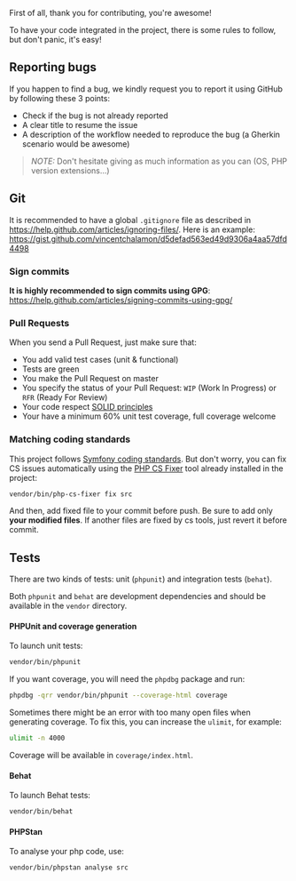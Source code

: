 First of all, thank you for contributing, you're awesome!

To have your code integrated in the project, there is some rules to follow, but don't panic, it's easy!

## Reporting bugs

If you happen to find a bug, we kindly request you to report it using GitHub by following these 3 points:

* Check if the bug is not already reported
* A clear title to resume the issue
* A description of the workflow needed to reproduce the bug (a Gherkin scenario would be awesome)

> _NOTE:_ Don't hesitate giving as much information as you can (OS, PHP version extensions...)

## Git

It is recommended to have a global `.gitignore` file as described in https://help.github.com/articles/ignoring-files/.
Here is an example: https://gist.github.com/vincentchalamon/d5defad563ed49d9306a4aa57dfd4498

### Sign commits

**It is highly recommended to sign commits using GPG**: https://help.github.com/articles/signing-commits-using-gpg/

### Pull Requests

When you send a Pull Request, just make sure that:

* You add valid test cases (unit & functional)
* Tests are green
* You make the Pull Request on master
* You specify the status of your Pull Request: `WIP` (Work In Progress) or `RFR` (Ready For Review)
* Your code respect [SOLID principles](https://en.wikipedia.org/wiki/SOLID_(object-oriented_design))
* Your have a minimum 60% unit test coverage, full coverage welcome

### Matching coding standards

This project follows [Symfony coding standards](https://symfony.com/doc/current/contributing/code/standards.html).
But don't worry, you can fix CS issues automatically using the [PHP CS Fixer](http://cs.sensiolabs.org/) tool already
installed in the project:

```bash
vendor/bin/php-cs-fixer fix src
```

And then, add fixed file to your commit before push. Be sure to add only **your modified files**. If another files are
fixed by cs tools, just revert it before commit.

## Tests

There are two kinds of tests: unit (`phpunit`) and integration tests (`behat`).

Both `phpunit` and `behat` are development dependencies and should be available in the `vendor` directory.

#### PHPUnit and coverage generation

To launch unit tests:

```bash
vendor/bin/phpunit
```

If you want coverage, you will need the `phpdbg` package and run:

```bash
phpdbg -qrr vendor/bin/phpunit --coverage-html coverage
```

Sometimes there might be an error with too many open files when generating coverage. To fix this, you can increase the
`ulimit`, for example:

```bash
ulimit -n 4000
```

Coverage will be available in `coverage/index.html`.

#### Behat

To launch Behat tests:

```bash
vendor/bin/behat
```

#### PHPStan

To analyse your php code, use:

```bash
vendor/bin/phpstan analyse src
```

